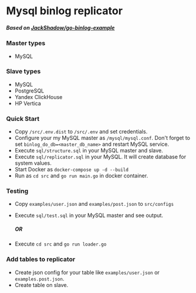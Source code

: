 # Mysql binlog replicator

##### Based on [JackShadow/go-binlog-example](https://github.com/JackShadow/go-binlog-example) 

### Master types
- MySQL

### Slave types
- MySQL
- PostgreSQL
- Yandex ClickHouse
- HP Vertica

### Quick Start
- Copy `/src/.env.dist` to `/src/.env` and set credentials.
- Configure your my MySQL master as `/mysql/mysql.conf`. 
Don't forget to set `binlog_do_db=<master_db_name>` and restart MySQL service.
- Execute `sql/structure.sql` in your MySQL master and slave.
- Execute `sql/replicator.sql` in your MySQL. It will create database for system values.
- Start Docker as `docker-compose up -d --build`
- Run as `cd src` and `go run main.go` in docker container.

### Testing

- Copy `examples/user.json` and `examples/post.json` to `src/configs`
- Execute `sql/test.sql` in your MySQL master and see output.

  ##### OR 

- Execute `cd src` and `go run loader.go`

### Add tables to replicator

- Create json config for your table like `examples/user.json` or `examples.post.json`.
- Create table on slave.